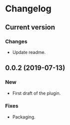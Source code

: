 
# Changelog

## Current version

### Changes

* Update readme.


## 0.0.2 (2019-07-13)

### New

* First draft of the plugin.

### Fixes

* Packaging.


